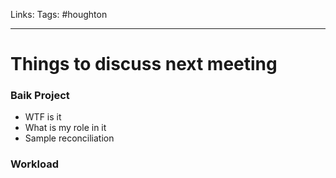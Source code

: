 Links: 
Tags: #houghton

---

# Things to discuss next meeting

### Baik Project
- WTF is it
- What is my role in it
- Sample reconciliation

### Workload

